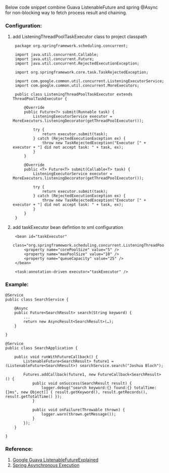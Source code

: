 Below code snippet combine Guava ListenableFuture and spring @Async for non-blocking way to fetch process result and chaining.

### Configuration:

1. add ListeningThreadPoolTaskExecutor class to project classpath

		package org.springframework.scheduling.concurrent;
		
		import java.util.concurrent.Callable;
		import java.util.concurrent.Future;
		import java.util.concurrent.RejectedExecutionException;
		
		import org.springframework.core.task.TaskRejectedException;
		
		import com.google.common.util.concurrent.ListeningExecutorService;
		import com.google.common.util.concurrent.MoreExecutors;
		
		public class ListeningThreadPoolTaskExecutor extends ThreadPoolTaskExecutor {
		
			@Override
			public Future<?> submit(Runnable task) {
				ListeningExecutorService executor = MoreExecutors.listeningDecorator(getThreadPoolExecutor());
		
				try {
					return executor.submit(task);
				} catch (RejectedExecutionException ex) {
					throw new TaskRejectedException("Executor [" + executor + "] did not accept task: " + task, ex);
				}
			}
		
			@Override
			public <T> Future<T> submit(Callable<T> task) {
				ListeningExecutorService executor = MoreExecutors.listeningDecorator(getThreadPoolExecutor());
		
				try {
					return executor.submit(task);
				} catch (RejectedExecutionException ex) {
					throw new TaskRejectedException("Executor [" + executor + "] did not accept task: " + task, ex);
				}
			}
		}


2. add taskExecutor bean defintion to xml configuration
	
		<bean id="taskExecutor"
			class="org.springframework.scheduling.concurrent.ListeningThreadPoolTaskExecutor">
			<property name="corePoolSize" value="5" />
			<property name="maxPoolSize" value="10" />
			<property name="queueCapacity" value="25" />
		</bean>
	
		<task:annotation-driven executor="taskExecutor" />
	
	
### Example:

	@Service
	public class SearchService {
	
		@Async
		public Future<SearchResult> search(String keyword) {
			...
			return new AsyncResult<SearchResult>(…);
		}
		
	}
	
	@Service
	public class SearchApplication {
	
		public void runWithFutureCallback() {	
			ListenableFuture<SearchResult> future1 = (ListenableFuture<SearchResult>) searchService.search("Joshua Bloch");
			
			Futures.addCallback(future1, new FutureCallback<SearchResult>() {
				public void onSuccess(SearchResult result) {
					logger.debug("search keyword:{} found:{} totalTime:{}ms", new Object[] { result.getKeyword(), result.getRecords(), result.getTotalTime() });
				}
		
				public void onFailure(Throwable thrown) {
					logger.warn(thrown.getMessage());
				}
			});
		}
		
	}
	
	
### Reference:
1.	[Google Guava ListenableFutureExplained](http://code.google.com/p/guava-libraries/wiki/ListenableFutureExplained)
2.	[Spring Asynchronous Execution](http://static.springsource.org/spring/docs/3.0.x/reference/scheduling.html#scheduling-annotation-support-async)